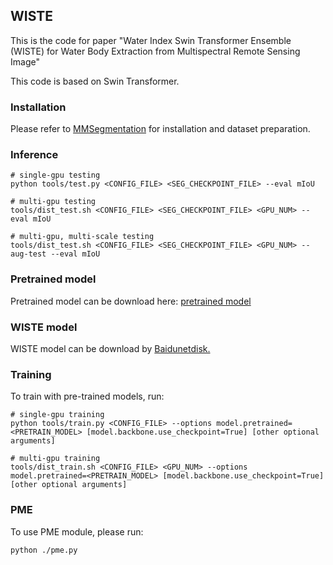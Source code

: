 ## WISTE

This is the code for paper "Water Index Swin Transformer Ensemble (WISTE) for Water Body Extraction from Multispectral Remote Sensing Image"

This code is based on Swin Transformer.


### Installation

Please refer to [MMSegmentation](https://github.com/open-mmlab/mmsegmentation) for installation and dataset preparation.

### Inference
```
# single-gpu testing
python tools/test.py <CONFIG_FILE> <SEG_CHECKPOINT_FILE> --eval mIoU

# multi-gpu testing
tools/dist_test.sh <CONFIG_FILE> <SEG_CHECKPOINT_FILE> <GPU_NUM> --eval mIoU

# multi-gpu, multi-scale testing
tools/dist_test.sh <CONFIG_FILE> <SEG_CHECKPOINT_FILE> <GPU_NUM> --aug-test --eval mIoU
```

### Pretrained model

Pretrained model can be download here: [pretrained model](https://download.openmmlab.com/mmsegmentation/v0.5/swin/upernet_swin_base_patch4_window12_512x512_160k_ade20k_pretrain_384x384_22K/upernet_swin_base_patch4_window12_512x512_160k_ade20k_pretrain_384x384_22K_20210531_125459-429057bf.pth)

### WISTE model

WISTE model can be download by [Baidunetdisk.](https://pan.baidu.com/s/1Rh-80oB6Ojbdsm72FuLTdg?pwd=3z3j)

### Training

To train with pre-trained models, run:
```
# single-gpu training
python tools/train.py <CONFIG_FILE> --options model.pretrained=<PRETRAIN_MODEL> [model.backbone.use_checkpoint=True] [other optional arguments]

# multi-gpu training
tools/dist_train.sh <CONFIG_FILE> <GPU_NUM> --options model.pretrained=<PRETRAIN_MODEL> [model.backbone.use_checkpoint=True] [other optional arguments] 
```

### PME

To use PME module, please run:
```
python ./pme.py
```
